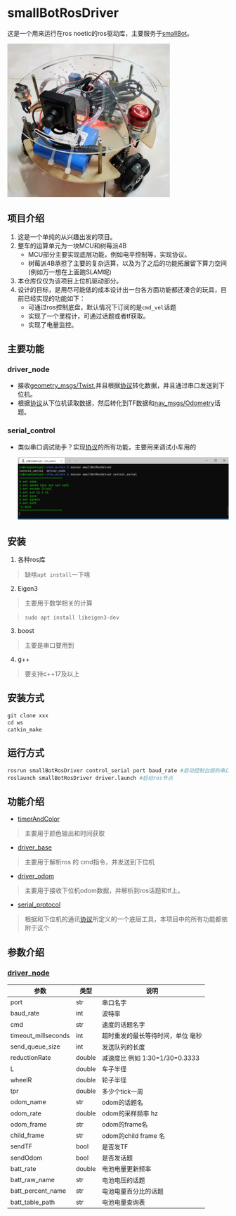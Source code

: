 # smallBotRosDriver
这是一个用来运行在ros noetic的ros驱动库，主要服务于[smallBot](https://github.com/esac-slam-20/smallbot)。

<img src="pic/smallBot.png" style="zoom:50%;" />

## 项目介绍

1. 这是一个单纯的从兴趣出发的项目。
2. 整车的运算单元为一块MCU和树莓派4B
   * MCU部分主要实现底层功能，例如电平控制等，实现协议。
   * 树莓派4B承担了主要的复杂运算，以及为了之后的功能拓展留下算力空间(例如万一想在上面跑SLAM呢)
3. 本仓库仅仅为该项目上位机驱动部分。
4. 设计的目标，是用尽可能低的成本设计出一台各方面功能都还凑合的玩具，目前已经实现的功能如下：
   * 可通过ros控制底盘，默认情况下订阅的是`cmd_vel`话题
   * 实现了一个里程计，可通过话题或者tf获取。
   * 实现了电量监控。

## 主要功能

### driver_node
* 接收[geometry_msgs/Twist](http://docs.ros.org/en/melodic/api/geometry_msgs/html/msg/Twist.html),并且根据[协议](https://github.com/esac-slam-20/smallbot-mcu/blob/master/docs/protocol.md)转化数据，并且通过串口发送到下位机。
* 根据[协议](https://github.com/esac-slam-20/smallbot-mcu/blob/master/docs/protocol.md)从下位机读取数据，然后转化到TF数据和[nav_msgs/Odometry](http://docs.ros.org/en/kinetic/api/nav_msgs/html/msg/Odometry.html)话题。
### serial_control
* 类似串口调试助手？实现[协议](https://github.com/esac-slam-20/smallbot-mcu/blob/master/docs/protocol.md)的所有功能，主要用来调试小车用的

  ![](pic/control_serial.png)
## 安装
1. 各种ros库
> 缺啥`apt install`一下啥
2. Eigen3
> 主要用于数学相关的计算

> ` sudo apt install libeigen3-dev `
3. boost
> 主要是串口要用到
4. g++
> 要支持c++17及以上

## 安装方式
```
git clone xxx
cd ws
catkin_make
```
## 运行方式
```bash
rosrun smallBotRosDriver control_serial port baud_rate #启动控制台版的串口调试助手
roslaunch smallBotRosDriver driver.launch #启动ros节点
```

## 功能介绍
* [timerAndColor](src/timerAndColor)
> 主要用于颜色输出和时间获取
* [driver_base](src/driver_base.h)
> 主要用于解析ros 的 cmd指令，并发送到下位机
* [driver_odom](src/driver_odom.h)
> 主要用于接收下位机odom数据，并解析到ros话题和tf上。
* [serial_protocol](src/serial_protocol.h)
> 根据和下位机的通讯[协议](https://github.com/esac-slam-20/smallbot-mcu/blob/master/docs/protocol.md)所定义的一个底层工具，本项目中的所有功能都依附于这个

## 参数介绍
### [driver_node](launch/driver.launch)
| 参数 |  类型   | 说明 |
|---|  ----  | ----  |
| port| str  |串口名字|
| baud_rate| int  | 波特率 |
| cmd| str  | 速度的话题名字 |
| timeout_millseconds| int  | 超时重发的最长等待时间，单位 毫秒 |
| send_queue_size| int  | 发送队列的长度 |
| reductionRate| double  | 减速度比 例如 1:30=1/30=0.3333 |
| L| double  | 车子半径 |
| wheelR| double  | 轮子半径 |
| tpr| double  | 多少个tick一周 |
| odom_name| str  | odom的话题名 |
| odom_rate| double  | odom的采样频率 hz|
| odom_frame| str  | odom的frame名 |
| child_frame| str  | odom的child frame 名 |
| sendTF| bool  | 是否发TF |
| sendOdom| bool  | 是否发话题 |
| batt_rate| double  | 电池电量更新频率 |
| batt_raw_name| str  | 电池电压的话题 |
| batt_percent_name| str  | 电池电量百分比的话题 |
| batt_table_path| str  | 电池电量查询表 |


